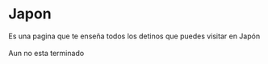 # Japon

Es una pagina que te enseña todos los detinos que puedes visitar en Japón<br><br>
Aun no esta terminado
